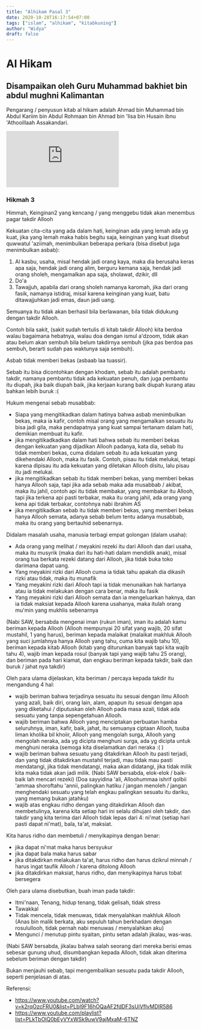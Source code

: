 ```yaml
---
title: "Alhikam Pasal 3"
date: 2020-10-28T16:17:54+07:00
tags: ["islam", "alhikam", "kitabkuning"]
author: "Widya"
draft: false
---
```


# Al Hikam
## Disampaikan oleh Guru Muhammad bakhiet bin abdul mughni Kalimantan

Pengarang / penyusun kitab al hikam adalah Ahmad bin Muhammad bin Abdul Kariim bin Abdul Rohmaan bin Ahmad bin 'Iisa bin Husain ibnu 'Athooillaah Assakandari.

<iframe width="300" height="150"
src="https://www.youtube.com/embed/k2rqOzcFRU0" 
frameborder="0" 
allow="accelerometer; encrypted-media; gyroscope; picture-in-picture" 
allowfullscreen></iframe>

### Hikmah 3

Himmah, Keinginan2 yang kencang / yang menggebu tidak akan menembus pagar takdir Allooh

Kekuatan cita-cita yang ada dalam hati, keinginan ada yang lemah ada yg kuat, jika yang lemah maka habis begitu saja, keinginan yang kuat disebut quwwatul 'aziimah, menimbulkan beberapa perkara (bisa disebut juga menimbulkan asbab):

1. Al kasbu, usaha, misal hendak jadi orang kaya, maka dia berusaha keras apa saja, hendak jadi orang alim, berguru kemana saja, hendak jadi orang sholeh, mengamalkan apa saja, sholawat, dzikir, dll
2. Do'a
3. Tawajjuh, apabila dari orang sholeh namanya karomah, jika dari orang fasik, namanya istidraj, misal karena keinginan yang kuat, batu ditawajjuhkan jadi emas, daun jadi uang.

Semuanya itu tidak akan berhasil bila berlawanan, bila tidak didukung dengan takdir Allooh.

Contoh bila sakit, (sakit sudah tertulis di kitab takdir Allooh) kita berdoa walau bagaimana hebatnya, walau doa dengan ismul a'dzoom, tidak akan atau belum akan sembuh bila belum takdirnya sembuh (jika pas berdoa pas sembuh, berarti sudah pas waktunya saja sembuh).

Asbab tidak memberi bekas (asbaab laa tuassir).

Sebab itu bisa dicontohkan dengan khodam, sebab itu adalah pembantu takdir, namanya pembantu tidak ada kekuatan penuh, dan juga pembantu itu diupah, jika baik diupah baik, jika kerjaan kurang baik diupah kurang atau bahkan lebih buruk :(

Hukum mengenai sebab musabbab:

* Siapa yang mengitikadkan dalam hatinya bahwa asbab menimbulkan bekas, maka ia kafir, contoh misal orang yang mengamalkan sesuatu itu bisa jadi gila, maka pendapatnya yang kuat sampai tertanam dalam hati, demikian membuat itu kafir.
* jika mengitikadkadkan dalam hati bahwa sebab itu memberi bekas dengan kekuatan yang dijadikan Allooh padanya, kata dia, sebab itu tidak memberi bekas, cuma didalam sebab itu ada kekuatan yang dikehendaki Allooh, maka itu fasik. Contoh, pisau itu tidak melukai, tetapi karena dipisau itu ada kekuatan yang diletakan Allooh disitu, lalu pisau itu jadi melukai.
* jika mengitikadkan sebab itu tidak memberi bekas, yang memberi bekas hanya Allooh saja, tapi jika ada sebab maka ada musabbab / akibat, maka itu jahil, contoh api itu tidak membakar, yang membakar itu Allooh, tapi jika terkena api pasti terbakar, maka itu orang jahil, ada orang yang kena api tidak terbakar, contohnya nabi ibrahim AS
* jika mengitikadkan sebab itu tidak memberi bekas, yang memberi bekas hanya Allooh semata, adanya sebab belum tentu adanya musabbab, maka itu orang yang bertauhid sebenarnya.

Didalam masalah usaha, manusia terbagi empat golongan (dalam usaha):
* Ada orang yang melihat / meyakini rezeki itu dari Allooh dan dari usaha, maka itu musyrik (maka dari itu hati-hati dalam mendidik anak), misal orang tua berkata rezeki datang dari Allooh, jika tidak buka toko darimana dapat uang.
* Yang meyakini rizki dari Allooh cuma ia tidak tahu apakah dia dikasih rizki atau tidak, maka itu munafik
* Yang meyakini rizki dari Allooh tapi ia tidak menunaikan hak hartanya atau ia tidak melakukan dengan cara benar, maka itu fasik
* Yang meyakini rizki dari Allooh semata dan ia mengeluarkan haknya, dan ia tidak maksiat kepada Allooh karena usahanya, maka itulah orang mu'min yang mukhlis sebenarnya

(Nabi SAW, bersabda mengenai iman (rukun iman), iman itu adalah kamu beriman kepada Allooh (Allooh mempunyai 20 sifat yang wajib, 20 sifat mustahil, 1 yang harus), beriman kepada malaikat (malaikat makhluk Allooh yang suci jumlahnya hanya Allooh yang tahu, cuma kita wajib tahu 10), beriman kepada kitab Allooh (kitab yang diturunkan banyak tapi kita wajib tahu 4), wajib iman kepada rosul (banyak tapi yang wajib tahu 25 orang), dan beriman pada hari kiamat, dan engkau beriman kepada takdir, baik dan buruk / jahat nya takdir)

Oleh para ulama dijelaskan, kita beriman / percaya kepada takdir itu mengandung 4 hal:
* wajib beriman bahwa terjadinya sesuatu itu sesuai dengan ilmu Allooh yang azali, baik diri, orang lain, alam, apapun itu sesuai dengan apa yang diketahui / diputuskan oleh Allooh pada masa azali, tidak ada sesuatu yang tanpa sepengetahuan Allooh.
* wajib beriman bahwa Allooh yang menciptakan perbuatan hamba seluruhnya, iman, kafir, baik, jahat, itu semuanya ciptaan Allooh, tuuba liman kholika bil khoiir, Allooh yang mengolah surga, Allooh yang mengolah neraka, ada yg dicipta menghuni surga, ada yg dicipta untuk menghuni neraka (semoga kita diselamatkan dari neraka :( )
* wajib beriman bahwa sesuatu yang ditakdirkan Allooh itu pasti terjadi, dan yang tidak ditakdirkan mustahil terjadi, mau tidak mau pasti mendatangi, jika tidak mendatangi, maka akan didatangi, jika tidak milik kita maka tidak akan jadi milik.
(Nabi SAW bersabda, elok-elok / baik-baik lah mencari rezeki)
(Doa sayyidina 'ali, Alloohummaa ishrif qolbii 'ammaa shoroftahu 'annii, palingkan hatiku / jangan menoleh / jangan menghendaki sesuatu yang telah engkau palingkan sesuatu itu dariku, yang memang bukan jatahku)
* wajib atas engkau ridho dengan yang ditakdirkan Allooh dan membetulinya, karena kita setiap hari ini selalu dihujani oleh takdir, dan takdir yang kita terima dari Allooh tidak lepas dari 4:
ni'mat (setiap hari pasti dapat ni'mat), bala, ta'at, maksiat.

Kita harus ridho dan membetuli / menyikapinya dengan benar:

* jika dapat ni'mat maka harus bersyukur
* jika dapat bala maka harus sabar
* jika ditakdirkan melakukan ta'at, harus ridho dan harus dzikrul minnah / harus ingat taufik Allooh / karena ditolong Allooh
* jika ditakdirkan maksiat, harus ridho, dan menyikapinya harus tobat bersegera

Oleh para ulama disebutkan, buah iman pada takdir:
* Itmi'naan, Tenang, hidup tenang, tidak gelisah, tidak stress
* Tawakkal
* Tidak mencela, tidak menuwas, tidak menyalahkan makhluk Allooh (Anas bin malik berkata, aku sepuluh tahun berkhadam dengan rosulullooh, tidak pernah nabi menuwas / menyalahkan aku)
* Mengunci / menutup pintu syaitan, pintu setan adalah jikalau, was-was.

(Nabi SAW bersabda, jikalau bahwa salah seorang dari mereka berisi emas sebesar gunung uhud, disumbangkan kepada Allooh, tidak akan diterima sebelum beriman dengan takdir)

Bukan menjauhi sebab, tapi mengembalikan sesuatu pada takdir Allooh, seperti penjelasan di atas.

Referensi:
* https://www.youtube.com/watch?v=k2rqOzcFRU0&list=PLbl9F16hOQaAF2fdDF3sUiVfIvMDlR586
* https://www.youtube.com/playlist?list=PLkTbOlQ0bEyVYxWSk9uwV9ajMxaM-6TNZ

